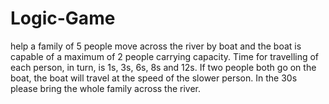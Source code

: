 # Logic-Game

help a family of 5 people move across the river by boat and the boat is capable of a maximum of 2 people carrying capacity. Time for travelling of each person, in turn, is 1s, 3s, 6s, 8s and 12s. If two people both go on the boat, the boat will travel at the speed of the slower person. In the 30s please bring the whole family across the river. 
